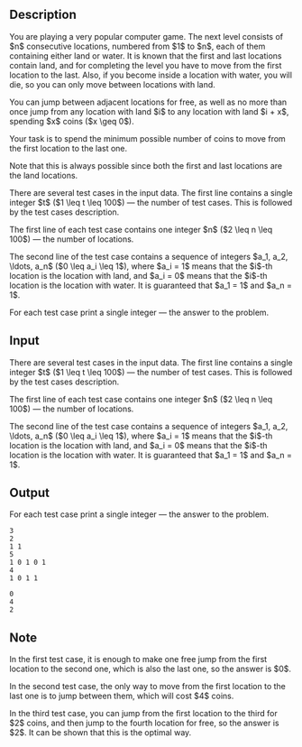 ## Description

<div><p>You are playing a very popular computer game. The next level consists of $n$ consecutive locations, numbered from $1$ to $n$, each of them containing either land or water. It is known that the first and last locations contain land, and for completing the level you have to move from the first location to the last. Also, if you become inside a location with water, you will die, so you can only move between locations with land.</p><p>You can jump between adjacent locations for free, as well as <span class="tex-font-style-bf">no more than</span> once jump from any location with land $i$ to any location with land $i + x$, spending $x$ coins ($x \geq 0$).</p><p>Your task is to spend the minimum possible number of coins to move from the first location to the last one.</p><p>Note that this is always possible since both the first and last locations are the land locations.</p></div><div class="input-specification"><p>There are several test cases in the input data. The first line contains a single integer $t$ ($1 \leq t \leq 100$)&nbsp;— the number of test cases. This is followed by the test cases description.</p><p>The first line of each test case contains one integer $n$ ($2 \leq n \leq 100$)&nbsp;— the number of locations.</p><p>The second line of the test case contains a sequence of integers $a_1, a_2, \ldots, a_n$ ($0 \leq a_i \leq 1$), where $a_i = 1$ means that the $i$-th location is the location with land, and $a_i = 0$ means that the $i$-th location is the location with water. It is guaranteed that $a_1 = 1$ and $a_n = 1$.</p></div><div class="output-specification"><p>For each test case print a single integer&nbsp;— the answer to the problem.</p></div>

## Input

<p>There are several test cases in the input data. The first line contains a single integer $t$ ($1 \leq t \leq 100$)&nbsp;— the number of test cases. This is followed by the test cases description.</p><p>The first line of each test case contains one integer $n$ ($2 \leq n \leq 100$)&nbsp;— the number of locations.</p><p>The second line of the test case contains a sequence of integers $a_1, a_2, \ldots, a_n$ ($0 \leq a_i \leq 1$), where $a_i = 1$ means that the $i$-th location is the location with land, and $a_i = 0$ means that the $i$-th location is the location with water. It is guaranteed that $a_1 = 1$ and $a_n = 1$.</p>

## Output

<p>For each test case print a single integer&nbsp;— the answer to the problem.</p>





```input1
3
2
1 1
5
1 0 1 0 1
4
1 0 1 1
```




```output1
0
4
2
```



## Note

<p>In the first test case, it is enough to make one free jump from the first location to the second one, which is also the last one, so the answer is $0$.</p><p>In the second test case, the only way to move from the first location to the last one is to jump between them, which will cost $4$ coins.</p><p>In the third test case, you can jump from the first location to the third for $2$ coins, and then jump to the fourth location for free, so the answer is $2$. It can be shown that this is the optimal way.</p>
